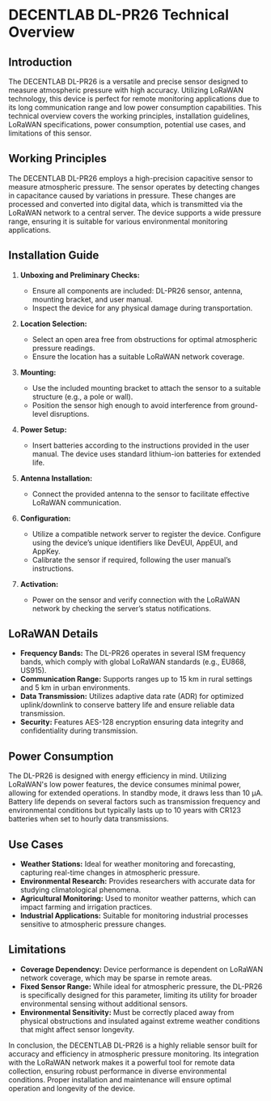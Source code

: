 # DECENTLAB DL-PR26 Technical Overview

## Introduction

The DECENTLAB DL-PR26 is a versatile and precise sensor designed to measure atmospheric pressure with high accuracy. Utilizing LoRaWAN technology, this device is perfect for remote monitoring applications due to its long communication range and low power consumption capabilities. This technical overview covers the working principles, installation guidelines, LoRaWAN specifications, power consumption, potential use cases, and limitations of this sensor.

## Working Principles

The DECENTLAB DL-PR26 employs a high-precision capacitive sensor to measure atmospheric pressure. The sensor operates by detecting changes in capacitance caused by variations in pressure. These changes are processed and converted into digital data, which is transmitted via the LoRaWAN network to a central server. The device supports a wide pressure range, ensuring it is suitable for various environmental monitoring applications.

## Installation Guide

1. **Unboxing and Preliminary Checks:**
   - Ensure all components are included: DL-PR26 sensor, antenna, mounting bracket, and user manual.
   - Inspect the device for any physical damage during transportation. 
   
2. **Location Selection:**
   - Select an open area free from obstructions for optimal atmospheric pressure readings.
   - Ensure the location has a suitable LoRaWAN network coverage.

3. **Mounting:**
   - Use the included mounting bracket to attach the sensor to a suitable structure (e.g., a pole or wall).
   - Position the sensor high enough to avoid interference from ground-level disruptions.

4. **Power Setup:**
   - Insert batteries according to the instructions provided in the user manual. The device uses standard lithium-ion batteries for extended life.

5. **Antenna Installation:**
   - Connect the provided antenna to the sensor to facilitate effective LoRaWAN communication.

6. **Configuration:**
   - Utilize a compatible network server to register the device. Configure using the device’s unique identifiers like DevEUI, AppEUI, and AppKey.
   - Calibrate the sensor if required, following the user manual’s instructions.

7. **Activation:**
   - Power on the sensor and verify connection with the LoRaWAN network by checking the server’s status notifications.

## LoRaWAN Details

- **Frequency Bands:** The DL-PR26 operates in several ISM frequency bands, which comply with global LoRaWAN standards (e.g., EU868, US915).
- **Communication Range:** Supports ranges up to 15 km in rural settings and 5 km in urban environments.
- **Data Transmission:** Utilizes adaptive data rate (ADR) for optimized uplink/downlink to conserve battery life and ensure reliable data transmission.
- **Security:** Features AES-128 encryption ensuring data integrity and confidentiality during transmission.

## Power Consumption

The DL-PR26 is designed with energy efficiency in mind. Utilizing LoRaWAN's low power features, the device consumes minimal power, allowing for extended operations. In standby mode, it draws less than 10 µA. Battery life depends on several factors such as transmission frequency and environmental conditions but typically lasts up to 10 years with CR123 batteries when set to hourly data transmissions.

## Use Cases

- **Weather Stations:** Ideal for weather monitoring and forecasting, capturing real-time changes in atmospheric pressure.
- **Environmental Research:** Provides researchers with accurate data for studying climatological phenomena.
- **Agricultural Monitoring:** Used to monitor weather patterns, which can impact farming and irrigation practices.
- **Industrial Applications:** Suitable for monitoring industrial processes sensitive to atmospheric pressure changes.

## Limitations

- **Coverage Dependency:** Device performance is dependent on LoRaWAN network coverage, which may be sparse in remote areas.
- **Fixed Sensor Range:** While ideal for atmospheric pressure, the DL-PR26 is specifically designed for this parameter, limiting its utility for broader environmental sensing without additional sensors.
- **Environmental Sensitivity:** Must be correctly placed away from physical obstructions and insulated against extreme weather conditions that might affect sensor longevity.

In conclusion, the DECENTLAB DL-PR26 is a highly reliable sensor built for accuracy and efficiency in atmospheric pressure monitoring. Its integration with the LoRaWAN network makes it a powerful tool for remote data collection, ensuring robust performance in diverse environmental conditions. Proper installation and maintenance will ensure optimal operation and longevity of the device.